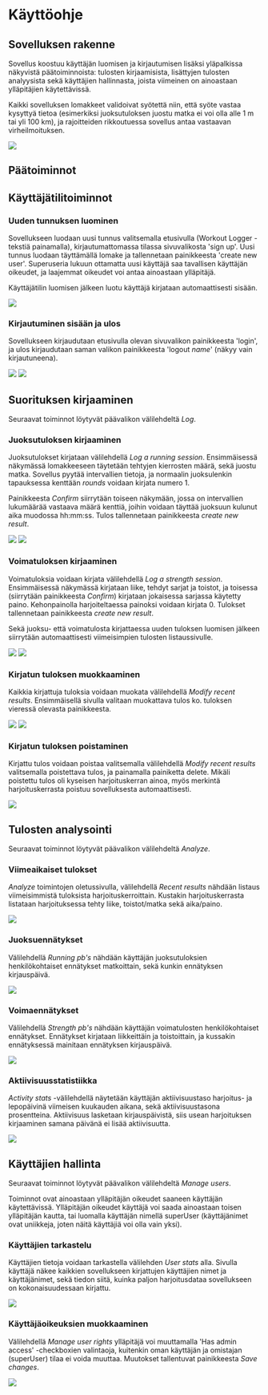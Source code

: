 #  Käyttöohje

## Sovelluksen rakenne

Sovellus koostuu käyttäjän luomisen ja kirjautumisen lisäksi yläpalkissa näkyvistä päätoiminnoista: tulosten kirjaamisista, lisättyjen tulosten analyysista sekä käyttäjien hallinnasta, joista viimeinen on ainoastaan ylläpitäjien käytettävissä.

Kaikki sovelluksen lomakkeet validoivat syötettä niin, että syöte vastaa kysyttyä tietoa (esimerkiksi juoksutuloksen juostu matka ei voi olla alle 1 m tai yli 100 km), ja rajoitteiden rikkoutuessa sovellus antaa vastaavan virheilmoituksen.

<img src="https://github.com/korolainenriikka/WorkoutLogger-tsoha/blob/master/documentation/kuvat/index.png"/>

## Päätoiminnot

## Käyttäjätilitoiminnot

### Uuden tunnuksen luominen

Sovellukseen luodaan uusi tunnus valitsemalla etusivulla (Workout Logger -tekstiä painamalla), kirjautumattomassa tilassa sivuvalikosta 'sign up'. Uusi tunnus luodaan täyttämällä lomake ja tallennetaan painikkeesta 'create new user'. Superuseria lukuun ottamatta uusi käyttäjä saa tavallisen käyttäjän oikeudet, ja laajemmat oikeudet voi antaa ainoastaan ylläpitäjä.

Käyttäjätilin luomisen jälkeen luotu käyttäjä kirjataan automaattisesti sisään.

<img src="https://github.com/korolainenriikka/WorkoutLogger-tsoha/blob/master/documentation/kuvat/signup.png"/>

### Kirjautuminen sisään ja ulos

Sovellukseen kirjaudutaan etusivulla olevan sivuvalikon painikkeesta 'login', ja ulos kirjaudutaan saman valikon painikkeesta 'logout *name*' (näkyy vain kirjautuneena).

<img src="https://github.com/korolainenriikka/WorkoutLogger-tsoha/blob/master/documentation/kuvat/login.png"/>

<img src="https://github.com/korolainenriikka/WorkoutLogger-tsoha/blob/master/documentation/kuvat/logout.png"/>

## Suorituksen kirjaaminen

Seuraavat toiminnot löytyvät päävalikon välilehdeltä _Log_.

### Juoksutuloksen kirjaaminen

Juoksutulokset kirjataan välilehdellä _Log a running session_. Ensimmäisessä näkymässä lomakkeeseen täytetään tehtyjen kierrosten määrä, sekä juostu matka. Sovellus pyytää intervallien tietoja, ja normaalin juoksulenkin tapauksessa kenttään _rounds_ voidaan kirjata numero 1.

Painikkeesta _Confirm_ siirrytään toiseen näkymään, jossa on intervallien lukumäärää vastaava määrä kenttiä, joihin voidaan täyttää juoksuun kulunut aika muodossa hh:mm:ss. Tulos tallennetaan painikkeesta _create new result_.

<img src="https://github.com/korolainenriikka/WorkoutLogger-tsoha/blob/master/documentation/kuvat/insertintervals.png"/>

<img src="https://github.com/korolainenriikka/WorkoutLogger-tsoha/blob/master/documentation/kuvat/insertruntimes.png"/>

### Voimatuloksen kirjaaminen

Voimatuloksia voidaan kirjata välilehdellä _Log a strength session_. Ensimmäisessä näkymässä kirjataan liike, tehdyt sarjat ja toistot, ja toisessa (siirrytään painikkeesta _Confirm_) kirjataan jokaisessa sarjassa käytetty paino. Kehonpainolla harjoiteltaessa painoksi voidaan kirjata 0. Tulokset tallennetaan painikkeesta _create new result_.

Sekä juoksu- että voimatulosta kirjattaessa uuden tuloksen luomisen jälkeen siirrytään automaattisesti viimeisimpien tulosten listaussivulle.

<img src="https://github.com/korolainenriikka/WorkoutLogger-tsoha/blob/master/documentation/kuvat/insertsessionspecs.png"/>

<img src="https://github.com/korolainenriikka/WorkoutLogger-tsoha/blob/master/documentation/kuvat/insertweights.png"/>

### Kirjatun tuloksen muokkaaminen

Kaikkia kirjattuja tuloksia voidaan muokata välilehdellä _Modify recent results_. Ensimmäisellä sivulla valitaan muokattava tulos ko. tuloksen vieressä olevasta painikkeesta.

<img src="https://github.com/korolainenriikka/WorkoutLogger-tsoha/blob/master/documentation/kuvat/selectmodify.png"/>

<img src="https://github.com/korolainenriikka/WorkoutLogger-tsoha/blob/master/documentation/kuvat/savemodified.png"/>

### Kirjatun tuloksen poistaminen

Kirjattu tulos voidaan poistaa valitsemalla välilehdellä _Modify recent results_ valitsemalla poistettava tulos, ja painamalla painiketta delete. Mikäli poistettu tulos oli kyseisen harjoituskerran ainoa, myös merkintä harjoituskerrasta poistuu sovelluksesta automaattisesti.

<img src="https://github.com/korolainenriikka/WorkoutLogger-tsoha/blob/master/documentation/kuvat/delete.png"/>

## Tulosten analysointi

Seuraavat toiminnot löytyvät päävalikon välilehdeltä _Analyze_.

### Viimeaikaiset tulokset

_Analyze_ toimintojen oletussivulla, välilehdellä _Recent results_ nähdään listaus viimeisimmistä tuloksista harjoituskerroittain. Kustakin harjoituskerrasta listataan harjoituksessa tehty liike, toistot/matka sekä aika/paino.

<img src="https://github.com/korolainenriikka/WorkoutLogger-tsoha/blob/master/documentation/kuvat/listrecent.png"/>

### Juoksuennätykset

Välilehdellä _Running pb's_ nähdään käyttäjän juoksutuloksien henkilökohtaiset ennätykset matkoittain, sekä kunkin ennätyksen kirjauspäivä.

<img src="https://github.com/korolainenriikka/WorkoutLogger-tsoha/blob/master/documentation/kuvat/runpbs.png"/>

### Voimaennätykset

Välilehdellä _Strength pb's_ nähdään käyttäjän voimatulosten henkilökohtaiset ennätykset. Ennätykset kirjataan liikkeittäin ja toistoittain, ja kussakin ennätyksessä mainitaan ennätyksen kirjauspäivä.

<img src="https://github.com/korolainenriikka/WorkoutLogger-tsoha/blob/master/documentation/kuvat/strengthpbs.png"/>

### Aktiivisuusstatistiikka

_Activity stats_ -välilehdellä näytetään käyttäjän aktiivisuustaso harjoitus- ja lepopäivinä viimeisen kuukauden aikana, sekä aktiivisuustasona prosentteina. Aktiivisuus lasketaan kirjauspäivistä, siis usean harjoituksen kirjaaminen samana päivänä ei lisää aktiivisuutta.

<img src="https://github.com/korolainenriikka/WorkoutLogger-tsoha/blob/master/documentation/kuvat/activitystats.png"/>

## Käyttäjien hallinta

Seuraavat toiminnot löytyvät päävalikon välilehdeltä _Manage users_.

Toiminnot ovat ainoastaan ylläpitäjän oikeudet saaneen käyttäjän käytettävissä. Ylläpitäjän oikeudet käyttäjä voi saada ainoastaan toisen ylläpitäjän kautta, tai luomalla käyttäjän nimellä superUser (käyttäjänimet ovat uniikkeja, joten näitä käyttäjiä voi olla vain yksi).

### Käyttäjien tarkastelu

Käyttäjien tietoja voidaan tarkastella välilehden _User stats_ alla. Sivulla käyttäjä näkee kaikkien sovellukseen kirjattujen käyttäjien nimet ja käyttäjänimet, sekä tiedon siitä, kuinka paljon harjoitusdataa sovellukseen on kokonaisuudessaan kirjattu.

<img src="https://github.com/korolainenriikka/WorkoutLogger-tsoha/blob/master/documentation/kuvat/userstats.png"/>

### Käyttäjäoikeuksien muokkaaminen

Välilehdellä _Manage user rights_ ylläpitäjä voi muuttamalla 'Has admin access' -checkboxien valintaoja, kuitenkin oman käyttäjän ja omistajan (superUser) tilaa ei voida muuttaa. Muutokset tallentuvat painikkeesta _Save changes_.

<img src="https://github.com/korolainenriikka/WorkoutLogger-tsoha/blob/master/documentation/kuvat/manageuserrights.png"/>
